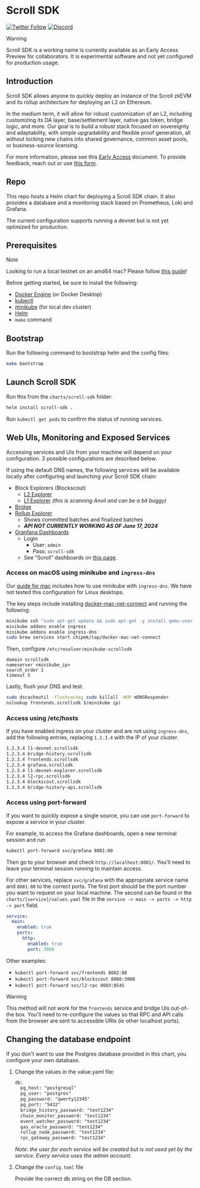 # Scroll SDK
[![Twitter Follow](https://img.shields.io/twitter/follow/Scroll_ZKP?style=social)](https://twitter.com/Scroll_ZKP)
[![Discord](https://img.shields.io/discord/984015101017346058?color=%235865F2&label=Discord&logo=discord&logoColor=%23fff)](https://discord.gg/scroll)

> [!WARNING]
> Scroll SDK is a working name is currently available as an Early Access Preview for collaborators. It is experimental software and not yet configured for production usage.

## Introduction

Scroll SDK allows anyone to quickly deploy an instance of the Scroll zkEVM and its rollup architecture for deploying an L2 on Ethereum.

In the medium term, it will allow for robust customization of an L2, including customizing its DA layer, base/settlement layer, native gas token, bridge logic, and more. Our goal is to build a robust stack focused on sovereignty and adaptability, with simple upgradability and flexible proof generation, all without locking new chains into shared governance, common asset pools, or business-source licensing.

For more information, please see this [Early Access](https://scrollzkp.notion.site/Scroll-SDK-Early-Access-Feedback-Request-74272ce6a0ae4c1d8f5c1d836df1f410?pvs=4) document. To provide feedback, reach out or use [this form](https://tally.so/r/3xQdNr).

## Repo
This repo hosts a Helm chart for deploying a Scroll SDK chain.
It also provides a database and a monitoring stack based on Prometheus, Loki and Grafana.

The current configuration supports running a devnet but is not yet optimized for production.

## Prerequisites

> [!Note]
> Looking to run a local testnet on an amd64 mac? Please follow [this guide](https://scrollzkp.notion.site/Guide-Running-Scroll-SDK-on-an-ARM64-Mac-36bdf4f3ee2345bf9d1ea6e62f9fcf08#e40ae30777ec4dd083e71d37ead1a185)!

Before getting started, be sure to install the following:
- [Docker Engine](https://docs.docker.com/engine/install/) (or Docker Desktop)
- [kubectl](https://kubernetes.io/docs/tasks/tools/)
- [minikube](https://minikube.sigs.k8s.io/docs/start/) (for local dev cluster)
- [Helm](https://helm.sh/docs/intro/install/)
- `make` command

## Bootstrap
Run the following command to bootstrap helm and the config files:
```bash
make bootstrap
```

## Launch Scroll SDK
Run this from the `charts/scroll-sdk` folder:
```bash
helm install scroll-sdk .
```

Run `kubectl get pods` to confirm the status of running services.

## Web UIs, Monitoring and Exposed Services

Accessing services and UIs from your machine will depend on your configuration. 3 possible configurations are described below.

If using the default DNS names, the following services will be available locally after configuring and launching your Scroll SDK chain:

- Block Explorers (Blockscout)
    - [L2 Explorer](http://blockscout.scrollsdk/)
    - [L1 Explorer](http://l1-devnet-explorer.scrollsdk/) *(this is scanning Anvil and can be a bit buggy)*
- [Bridge](http://frontends.scrollsdk/bridge)
- [Rollup Explorer](http://frontends.scrollsdk/rollupscan?page=1&per_page=10)
    - Shows committed batches and finalized batches
    - ***API NOT CURRENTLY WORKING AS OF June 17, 2024***
- [Granfana Dashboards](http://grafana.scrollsdk/)
    - Login
        - User: `admin`
        - Pass: `scroll-sdk`
    - See “Scroll” dashboards on [this page](http://grafana.scrollsdk/dashboards).

### Access on macOS using minikube and `ingress-dns`

Our [guide for mac](https://scrollzkp.notion.site/Guide-Running-Scroll-SDK-on-an-ARM64-Mac-36bdf4f3ee2345bf9d1ea6e62f9fcf08#e40ae30777ec4dd083e71d37ead1a185) includes how to use minikube with `ingress-dns`. We have not tested this configuration for Linux desktops.

The key steps include installing [docker-mac-net-connect](https://github.com/chipmk/docker-mac-net-connect) and running the following:

```bash
minikube ssh "sudo apt-get update && sudo apt-get -y install qemu-user-static"
minikube addons enable ingress
minikube addons enable ingress-dns
sudo brew services start chipmk/tap/docker-mac-net-connect
```

Then, configure `/etc/resolver/minikube-scrollsdk`

```text
domain scrollsdk
nameserver <minikube_ip>
search_order 1
timeout 5
```

Lastly, flush your DNS and test:

```bash
sudo dscacheutil -flushcache; sudo killall -HUP mDNSResponder
nslookup frontends.scrollsdk $(minikube ip)
```

### Access using /etc/hosts

If you have enabled ingress on your cluster and are not using `ingress-dns`, add the following entries, replacing `1.2.3.4` with the IP of your cluster.

```txt
1.2.3.4 l1-devnet.scrollsdk
1.2.3.4 bridge-history.scrollsdk
1.2.3.4 frontends.scrollsdk
1.2.3.4 grafana.scrollsdk
1.2.3.4 l1-devnet-explorer.scrollsdk
1.2.3.4 l2-rpc.scrollsdk
1.2.3.4 blockscout.scrollsdk
1.2.3.4 bridge-history-api.scrollsdk
```

### Access using port-forward

If you want to quickly expose a single source, you can use `port-forward` to expose a service in your cluster.

For example, to access the Grafana dashboards, open a new terminal session and run

```bash
kubectl port-forward svc/grafana 8081:80
```

Then go to your browser and check `http://localhost:8081/`. You'll need to leave your terminal session running to maintain access.

For other services, replace `svc/grafana` with the appropriate service name and `8081:80` to the correct ports. The first port should be the port number you want to request on your local machine. The second can be found in the `charts/[service]/values.yaml` file in the `service -> main -> ports -> http -> port` field.

```yaml
service:
  main:
    enabled: true
    ports:
      http:
        enabled: true
        port: 3000
```

Other examples:
- `kubectl port-forward svc/frontends 8082:80`
- `kubectl port-forward svc/blockscout 8080:3000`
- `kubectl port-forward svc/l2-rpc 8083:8545`

> [!WARNING]
> This method will not work for the `frontends` service and bridge UIs out-of-the box. You'll need to re-configure the values so that RPC and API calls from the browser are sent to accessible URIs (ie other localhost ports).

## Changing the database endpoint

If you don't want to use the Postgres database provided in this chart, you configure your own database.

1. Change the values in the value.yaml file:

    ```txt
    db:
      pg_host: "postgresql"
      pg_user: "postgres"
      pg_password: "qwerty12345"
      pg_port: "5432"
      bridge_history_password: "test1234"
      chain_monitor_password: "test1234"
      event_watcher_password: "test1234"
      gas_oracle_password: "test1234"
      rollup_node_password: "test1234"
      rpc_gateway_password: "test1234"
    ```
    _Note: the user for each service will be created but is not used yet by the service. Every service uses the admin account._

2. Change the `config.toml` file

    Provide the correct db string on the DB section.
